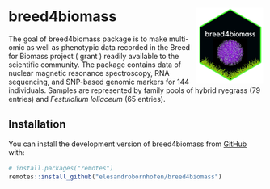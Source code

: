 # breed4biomass <img src="man/figures/logo.png" align="right" height="150" />


<!-- badges: start -->
<!-- badges: end -->

The goal of breed4biomass package is to make multi-omic as well as phenotypic data recorded in the 
Breed for Biomass project ( grant ) readily available to the scientific community. The package contains
data of nuclear magnetic resonance spectroscopy, RNA sequencing, and SNP-based genomic markers for 144 
individuals. Samples are represented by family pools of hybrid ryegrass (79 entries) and 
*Festulolium loliaceum* (65 entries).


## Installation

You can install the development version of breed4biomass from [GitHub](https://github.com/) with:

``` r
# install.packages("remotes")
remotes::install_github("elesandrobornhofen/breed4biomass")
```

